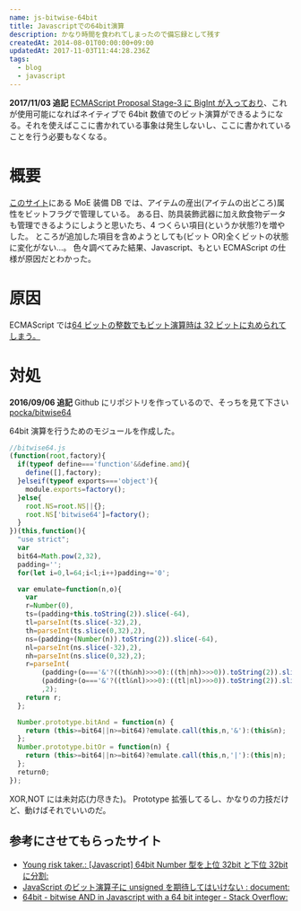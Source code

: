 ```yaml
---
name: js-bitwise-64bit
title: Javascriptでの64bit演算
description: かなり時間を食われてしまったので備忘録として残す
createdAt: 2014-08-01T00:00:00+09:00
updatedAt: 2017-11-03T11:44:28.236Z
tags:
  - blog
  - javascript
---
```


<blog-alert variant="note">

**2017/11/03 追記**
[ECMAScript Proposal Stage-3 に BigInt が入っており](https://github.com/tc39/proposal-bigint)、これが使用可能になればネイティブで 64bit 数値でのビット演算ができるようになる。それを使えばここに書かれている事象は発生しないし、ここに書かれていることを行う必要もなくなる。

</blog-alert>

# 概要

[このサイト](https://pocka.onl/app/moe/db/)にある MoE 装備 DB では、アイテムの産出\(アイテムの出どころ\)属性をビットフラグで管理している。
ある日、防具装飾武器に加え飲食物データも管理できるようにしようと思いたち、4 つくらい項目\(というか状態?\)を増やした。
ところが追加した項目を含めようとしても\(ビット OR\)全くビットの状態に変化がない...。
色々調べてみた結果、Javascript、もとい ECMAScript の仕様が原因だとわかった。

# 原因

ECMAScript では[64 ビットの整数でもビット演算時は 32 ビットに丸められてしまう。](http://rakuto.blogspot.jp/2007/11/javascript-64.html)

# 対処

<blog-alert variant="note">

**2016/09/06 追記**
Github にリポジトリを作っているので、そっちを見て下さい
[pocka/bitwise64](https://github.com/pocka/bitwise64)

</blog-alert>

64bit 演算を行うためのモジュールを作成した。

```javascript
//bitwise64.js
(function(root,factory){
  if(typeof define==='function'&&define.amd){
    define([],factory);
  }elseif(typeof exports==='object'){
    module.exports=factory();
  }else{
    root.NS=root.NS||{};
    root.NS['bitwise64']=factory();
  }
})(this,function(){
  "use strict";
  var
  bit64=Math.pow(2,32),
  padding='';
  for(let i=0,l=64;i<l;i++)padding+='0';

  var emulate=function(n,o){
    var
    r=Number(0),
    ts=(padding+this.toString(2)).slice(-64),
    tl=parseInt(ts.slice(-32),2),
    th=parseInt(ts.slice(0,32),2),
    ns=(padding+(Number(n)).toString(2)).slice(-64),
    nl=parseInt(ns.slice(-32),2),
    nh=parseInt(ns.slice(0,32),2);
    r=parseInt(
        (padding+(o==='&'?((th&nh)>>>0):((th|nh)>>>0)).toString(2)).slice(-32)+
        (padding+(o==='&'?((tl&nl)>>>0):((tl|nl)>>>0)).toString(2)).slice(-32)
        ,2);
    return r;
  };

  Number.prototype.bitAnd = function(n) {
    return (this>=bit64||n>=bit64)?emulate.call(this,n,'&'):(this&n);
  };
  Number.prototype.bitOr = function(n) {
    return (this>=bit64||n>=bit64)?emulate.call(this,n,'|'):(this|n);
  };
  return0;
});
```

XOR,NOT には未対応\(力尽きた\)。
Prototype 拡張してるし、かなりの力技だけど、動けばそれでいいのだ。

## 参考にさせてもらったサイト

- [Young risk taker.: \[Javascript\] 64bit Number 型を上位 32bit と下位 32bit に分割:](http://rakuto.blogspot.jp/2007/11/javascript-64bit-nuber32bit32bit.html)
- [JavaScript のビット演算子に unsigned を期待してはいけない : document:](http://imaya.blog.jp/archives/5156823.html)
- [64bit - bitwise AND in Javascript with a 64 bit integer - Stack Overflow:](http://stackoverflow.com/questions/2983206/bitwise-and-in-javascript-with-a-64-bit-integer)
